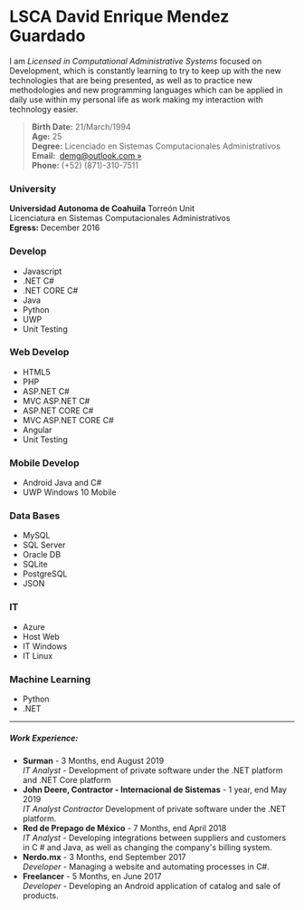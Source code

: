 # LSCA</strong>&nbsp;David Enrique Mendez Guardado
I am *Licensed in Computational Administrative Systems* focused on Development, which is constantly learning to try to keep up with the new technologies that are being presented, as well as to practice new methodologies and new programming languages which can be applied in daily use within my personal life as work making my interaction with technology easier.

<blockquote>
    <strong>Birth Date:</strong>&nbsp;21/March/1994
    <br />
    <strong>Age:</strong>&nbsp;25    
    <br />
    <strong>Degree:</strong>&nbsp;Licenciado en Sistemas Computacionales Administrativos
    <br />
    <strong>Email:&nbsp;</strong>
    <a href="mailto:demg@outlook.com" role="button">demg@outlook.com »</a>
    <br />
    <strong>Phone:</strong>&nbsp;(+52) (871)-310-7511
</blockquote>

### University
**Universidad Autonoma de Coahuila** Torreón Unit<br />
Licenciatura en Sistemas Computacionales Administrativos<br />
**Egress:** December 2016<br />

<div>
    <div>
        <div>
            <h3>Develop</h3>
            <ul>
                <li>Javascript</li>
                <li>.NET C#</li>
                <li>.NET CORE C#</li>
                <li>Java</li>
                <li>Python</li>
                <li>UWP</li>
                <li>Unit Testing</li>
            </ul>
        </div>
        <div>
            <h3>Web Develop</h3>
            <ul>
                <li>HTML5</li>
                <li>PHP</li>
                <li>ASP.NET C#</li>
                <li>MVC ASP.NET C#</li>
                <li>ASP.NET CORE C#</li>
                <li>MVC ASP.NET CORE C#</li>
                <li>Angular</li>
                <li>Unit Testing</li>
            </ul>
        </div>
        <div>
            <h3>Mobile Develop</h3>
            <ul>
                <li>Android Java and C#</li>
                <li>UWP Windows 10 Mobile</li>
            </ul>
        </div>
        <div>
            <h3>Data Bases</h3>
            <ul>
                <li>MySQL</li>
                <li>SQL Server</li>
                <li>Oracle DB</li>
                <li>SQLite</li>
                <li>PostgreSQL</li>
                <li>JSON</li>
            </ul>
        </div>
        <div>
            <h3>IT</h3>
            <ul>
                <li>Azure</li>
                <li>Host Web</li>
                <li>IT Windows</li>
                <li>IT Linux</li>
            </ul>
        </div>
        <div>
            <h3>Machine Learning</h3>
            <ul>
                <li>Python</li>
                <li>.NET</li>
            </ul>
        </div>
    </div>
</div>
<hr />
<h5>
    <strong>Work Experience:</strong>&nbsp;
    <script>
        var age = calculateAge("01/01/2016");
        document.write(age);
    </script>
</h5>
<ul>
    <li>
        <strong>Surman</strong> - 3 Months, end August 2019
    </li>
    <i>IT Analyst</i> - Development of private software under the .NET platform and .NET Core platform<br />
    <li>
        <strong>John Deere, Contractor - Internacional de Sistemas</strong> - 1 year, end May 2019
    </li>
    <i>IT Analyst Contractor</i> Development of private software under the .NET platform.<br />
    <li>
        <strong>Red de Prepago de México</strong> - 7 Months, end April 2018
    </li>
    <i>IT Analyst</i> - Developing integrations between suppliers and customers in C # and Java, as well as changing the company's billing system.
    <li>
        <strong>Nerdo.mx</strong> - 3 Months, end September 2017
    </li>
    <i>Developer</i> - Managing a website and automating processes in C#.<br />    
    <li>
        <strong>Freelancer</strong> - 5 Months, en June 2017
    </li>
    <i>Developer</i> - Developing an Android application of catalog and sale of products.<br />    
</ul>
